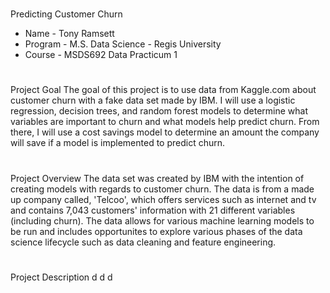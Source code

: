 # 
Predicting Customer Churn

* Name - Tony Ramsett
* Program - M.S. Data Science - Regis University
* Course - MSDS692 Data Practicum 1

#

Project Goal
The goal of this project is to use data from Kaggle.com about customer churn with a fake data set made by IBM. I will use a logistic regression, decision trees, and random forest models to determine what variables are important to churn and what models help predict churn. From there, I will use a cost savings model to determine an amount the company will save if a model is implemented to predict churn.

#

Project Overview
The data set was created by IBM with the intention of creating models with regards to customer churn. The data is from a made up company called, 'Telcoo', which offers services such as internet and tv and contains 7,043 customers' information with 21 different variables (including churn). The data allows for various machine learning models to be run and includes opportunites to explore various phases of the data science lifecycle such as data cleaning and feature engineering.

#

Project Description
d
d
d


